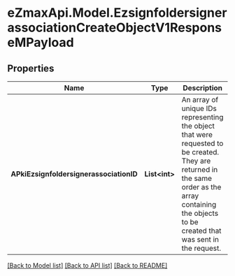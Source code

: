 
# eZmaxApi.Model.EzsignfoldersignerassociationCreateObjectV1ResponseMPayload

## Properties

Name | Type | Description | Notes
------------ | ------------- | ------------- | -------------
**APkiEzsignfoldersignerassociationID** | **List&lt;int&gt;** | An array of unique IDs representing the object that were requested to be created.  They are returned in the same order as the array containing the objects to be created that was sent in the request. | 

[[Back to Model list]](../README.md#documentation-for-models)
[[Back to API list]](../README.md#documentation-for-api-endpoints)
[[Back to README]](../README.md)

